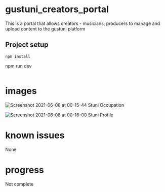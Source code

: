 # gustuni_creators_portal

This is a portal that allows creators - musicians, producers 
to manage and upload content to the gustuni platform 


## Project setup
```
npm install
```
npm run dev
```
```
# images
![Screenshot 2021-06-08 at 00-15-44 Stuni Occupation](https://user-images.githubusercontent.com/55278664/121141403-c3bd3400-c7ef-11eb-9496-7337e78ee9cd.png)

![Screenshot 2021-06-08 at 00-16-00 Stuni Profile](https://user-images.githubusercontent.com/55278664/121141183-8b1d5a80-c7ef-11eb-9e18-f1ed688243b6.png)

# known issues

None 

# progress

Not complete
